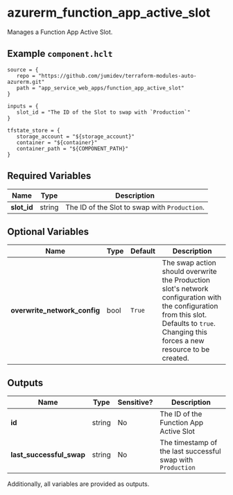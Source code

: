 # azurerm_function_app_active_slot

Manages a Function App Active Slot.

## Example `component.hclt`

```hcl
source = {
   repo = "https://github.com/jumidev/terraform-modules-auto-azurerm.git"   
   path = "app_service_web_apps/function_app_active_slot"   
}

inputs = {
   slot_id = "The ID of the Slot to swap with `Production`"   
}

tfstate_store = {
   storage_account = "${storage_account}"   
   container = "${container}"   
   container_path = "${COMPONENT_PATH}"   
}

```

## Required Variables

| Name | Type |  Description |
| ---- | --------- |  ----------- |
| **slot_id** | string |  The ID of the Slot to swap with `Production`. | 

## Optional Variables

| Name | Type |  Default  |  Description |
| ---- | --------- |  ----------- | ----------- |
| **overwrite_network_config** | bool |  `True`  |  The swap action should overwrite the Production slot's network configuration with the configuration from this slot. Defaults to `true`. Changing this forces a new resource to be created. | 



## Outputs

| Name | Type | Sensitive? | Description |
| ---- | ---- | --------- | --------- |
| **id** | string | No  | The ID of the Function App Active Slot | 
| **last_successful_swap** | string | No  | The timestamp of the last successful swap with `Production` | 

Additionally, all variables are provided as outputs.
